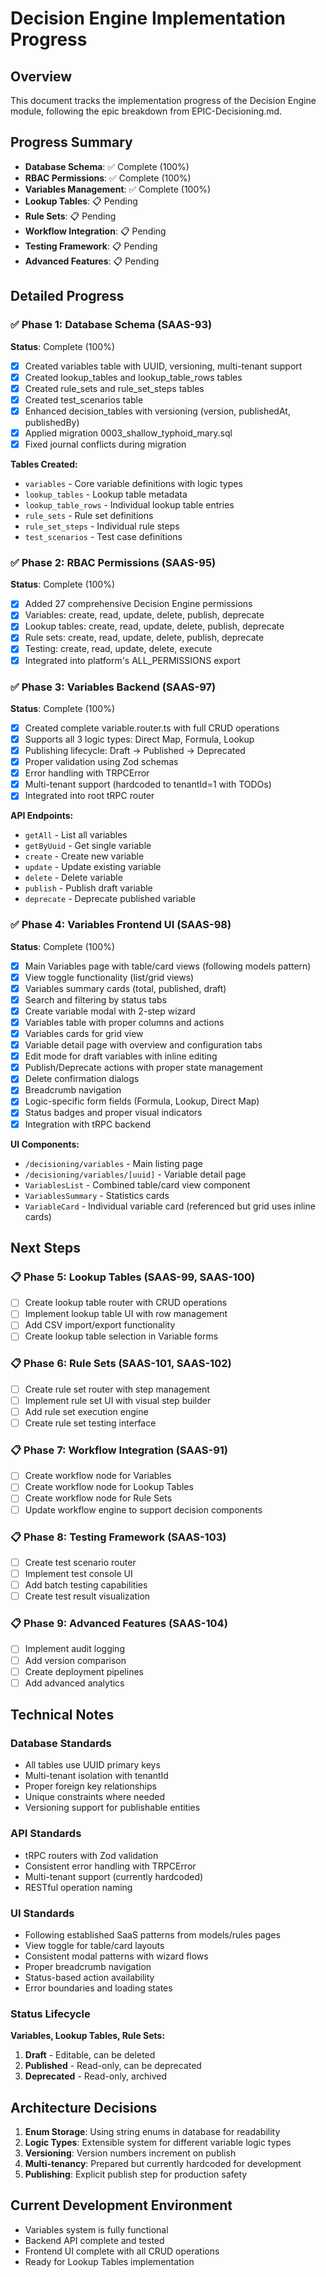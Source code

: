 # Decision Engine Implementation Progress

## Overview
This document tracks the implementation progress of the Decision Engine module, following the epic breakdown from EPIC-Decisioning.md.

## Progress Summary
- **Database Schema**: ✅ Complete (100%)
- **RBAC Permissions**: ✅ Complete (100%)  
- **Variables Management**: ✅ Complete (100%)
- **Lookup Tables**: 📋 Pending
- **Rule Sets**: 📋 Pending
- **Workflow Integration**: 📋 Pending
- **Testing Framework**: 📋 Pending
- **Advanced Features**: 📋 Pending

## Detailed Progress

### ✅ Phase 1: Database Schema (SAAS-93)
**Status**: Complete (100%)
- [x] Created variables table with UUID, versioning, multi-tenant support
- [x] Created lookup_tables and lookup_table_rows tables
- [x] Created rule_sets and rule_set_steps tables  
- [x] Created test_scenarios table
- [x] Enhanced decision_tables with versioning (version, publishedAt, publishedBy)
- [x] Applied migration 0003_shallow_typhoid_mary.sql
- [x] Fixed journal conflicts during migration

**Tables Created:**
- `variables` - Core variable definitions with logic types
- `lookup_tables` - Lookup table metadata
- `lookup_table_rows` - Individual lookup table entries
- `rule_sets` - Rule set definitions
- `rule_set_steps` - Individual rule steps
- `test_scenarios` - Test case definitions

### ✅ Phase 2: RBAC Permissions (SAAS-95)
**Status**: Complete (100%)
- [x] Added 27 comprehensive Decision Engine permissions
- [x] Variables: create, read, update, delete, publish, deprecate
- [x] Lookup tables: create, read, update, delete, publish, deprecate
- [x] Rule sets: create, read, update, delete, publish, deprecate
- [x] Testing: create, read, update, delete, execute
- [x] Integrated into platform's ALL_PERMISSIONS export

### ✅ Phase 3: Variables Backend (SAAS-97)
**Status**: Complete (100%)
- [x] Created complete variable.router.ts with full CRUD operations
- [x] Supports all 3 logic types: Direct Map, Formula, Lookup
- [x] Publishing lifecycle: Draft → Published → Deprecated
- [x] Proper validation using Zod schemas
- [x] Error handling with TRPCError
- [x] Multi-tenant support (hardcoded to tenantId=1 with TODOs)
- [x] Integrated into root tRPC router

**API Endpoints:**
- `getAll` - List all variables
- `getByUuid` - Get single variable
- `create` - Create new variable
- `update` - Update existing variable
- `delete` - Delete variable
- `publish` - Publish draft variable
- `deprecate` - Deprecate published variable

### ✅ Phase 4: Variables Frontend UI (SAAS-98)
**Status**: Complete (100%)
- [x] Main Variables page with table/card views (following models pattern)
- [x] View toggle functionality (list/grid views)
- [x] Variables summary cards (total, published, draft)
- [x] Search and filtering by status tabs
- [x] Create variable modal with 2-step wizard
- [x] Variables table with proper columns and actions
- [x] Variables cards for grid view
- [x] Variable detail page with overview and configuration tabs
- [x] Edit mode for draft variables with inline editing
- [x] Publish/Deprecate actions with proper state management
- [x] Delete confirmation dialogs
- [x] Breadcrumb navigation
- [x] Logic-specific form fields (Formula, Lookup, Direct Map)
- [x] Status badges and proper visual indicators
- [x] Integration with tRPC backend

**UI Components:**
- `/decisioning/variables` - Main listing page
- `/decisioning/variables/[uuid]` - Variable detail page
- `VariablesList` - Combined table/card view component
- `VariablesSummary` - Statistics cards
- `VariableCard` - Individual variable card (referenced but grid uses inline cards)

## Next Steps

### 📋 Phase 5: Lookup Tables (SAAS-99, SAAS-100)
- [ ] Create lookup table router with CRUD operations
- [ ] Implement lookup table UI with row management
- [ ] Add CSV import/export functionality
- [ ] Create lookup table selection in Variable forms

### 📋 Phase 6: Rule Sets (SAAS-101, SAAS-102)
- [ ] Create rule set router with step management
- [ ] Implement rule set UI with visual step builder
- [ ] Add rule set execution engine
- [ ] Create rule set testing interface

### 📋 Phase 7: Workflow Integration (SAAS-91)
- [ ] Create workflow node for Variables
- [ ] Create workflow node for Lookup Tables
- [ ] Create workflow node for Rule Sets
- [ ] Update workflow engine to support decision components

### 📋 Phase 8: Testing Framework (SAAS-103)
- [ ] Create test scenario router
- [ ] Implement test console UI
- [ ] Add batch testing capabilities
- [ ] Create test result visualization

### 📋 Phase 9: Advanced Features (SAAS-104)
- [ ] Implement audit logging
- [ ] Add version comparison
- [ ] Create deployment pipelines
- [ ] Add advanced analytics

## Technical Notes

### Database Standards
- All tables use UUID primary keys
- Multi-tenant isolation with tenantId
- Proper foreign key relationships
- Unique constraints where needed
- Versioning support for publishable entities

### API Standards
- tRPC routers with Zod validation
- Consistent error handling with TRPCError
- Multi-tenant support (currently hardcoded)
- RESTful operation naming

### UI Standards
- Following established SaaS patterns from models/rules pages
- View toggle for table/card layouts
- Consistent modal patterns with wizard flows
- Proper breadcrumb navigation
- Status-based action availability
- Error boundaries and loading states

### Status Lifecycle
**Variables, Lookup Tables, Rule Sets:**
1. **Draft** - Editable, can be deleted
2. **Published** - Read-only, can be deprecated
3. **Deprecated** - Read-only, archived

## Architecture Decisions

1. **Enum Storage**: Using string enums in database for readability
2. **Logic Types**: Extensible system for different variable logic types
3. **Versioning**: Version numbers increment on publish
4. **Multi-tenancy**: Prepared but currently hardcoded for development
5. **Publishing**: Explicit publish step for production safety

## Current Development Environment
- Variables system is fully functional
- Backend API complete and tested
- Frontend UI complete with all CRUD operations
- Ready for Lookup Tables implementation 